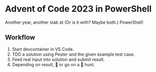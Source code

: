 # Advent of Code 2023 in PowerShell

Another year, another stab at (Or is it with? Maybe both.) PowerShell!

## Workflow

1. Start devcontainer in VS Code.
2. TDD a solution using Pester and the given example test case.
3. Feed real input into solution and submit result.
4. Depending on result, 🥳 or go on a 🐛 hunt.